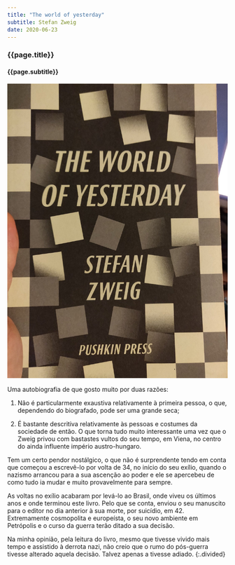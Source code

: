 ```yaml
---
title: "The world of yesterday"
subtitle: Stefan Zweig
date: 2020-06-23
---
```


### {{page.title}} ###
#### {{page.subtitle}} ####
![The world of yesterday](assets/images/book-list/bk_29.jpg)

Uma autobiografia de que gosto muito por duas razões:

1) Não é particularmente exaustiva relativamente à primeira pessoa, o que, dependendo do biografado, pode ser uma grande seca;

2) É bastante descritiva relativamente às pessoas e costumes da sociedade de então. O que torna tudo muito interessante uma vez que o Zweig privou com bastastes vultos do seu tempo, em Viena, no centro do ainda influente império austro-hungaro.

Tem um certo pendor nostálgico, o que não é surprendente tendo em conta que começou a escrevê-lo por volta de 34, no início do seu exílio, quando o nazismo arrancou para a sua ascenção ao poder e ele se apercebeu de como tudo ia mudar e muito provavelmente para sempre.

As voltas no exílio acabaram por levá-lo ao Brasil, onde viveu os últimos anos e onde terminou este livro. Pelo que se conta, enviou o seu manuscito para o editor no dia anterior à sua morte, por suicídio, em 42. Extremamente cosmopolita e europeísta, o seu novo ambiente em Petrópolis e o curso da guerra terão ditado a sua decisão.

Na minha opinião, pela leitura do livro, mesmo que tivesse vivido mais tempo e assistido à derrota nazi, não creio que o rumo do pós-guerra tivesse alterado aquela decisão. Talvez apenas a tivesse adiado.
{:.divided}